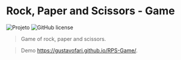 # Rock, Paper and Scissors - Game

![Projeto](https://img.shields.io/badge/gustavofari-RPS%20Game-red)
![GitHub license](https://img.shields.io/github/license/GustavoFari/RPS-Game) 


> Game of rock, paper and scissors.


> Demo https://gustavofari.github.io/RPS-Game/.

